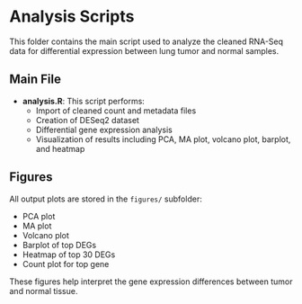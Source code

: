 # Analysis Scripts

This folder contains the main script used to analyze the cleaned RNA-Seq data for differential expression between lung tumor and normal samples.

## Main File

- **analysis.R**: This script performs:
  - Import of cleaned count and metadata files
  - Creation of DESeq2 dataset
  - Differential gene expression analysis
  - Visualization of results including PCA, MA plot, volcano plot, barplot, and heatmap

## Figures

All output plots are stored in the `figures/` subfolder:
- PCA plot
- MA plot
- Volcano plot
- Barplot of top DEGs
- Heatmap of top 30 DEGs
- Count plot for top gene

These figures help interpret the gene expression differences between tumor and normal tissue.

